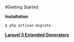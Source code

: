 
#Getting Started

**Installation**

```sh
$ php artisan migrate
```

**[Laravel 5 Extended Generators](https://github.com/laracasts/Laravel-5-Generators-Extended)**
